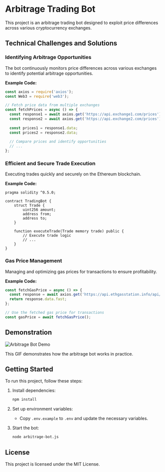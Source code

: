
# Arbitrage Trading Bot

This project is an arbitrage trading bot designed to exploit price differences across various cryptocurrency exchanges.

## Technical Challenges and Solutions

### Identifying Arbitrage Opportunities
The bot continuously monitors price differences across various exchanges to identify potential arbitrage opportunities.

**Example Code:**
```javascript
const axios = require('axios');
const Web3 = require('web3');

// Fetch price data from multiple exchanges
const fetchPrices = async () => {
  const response1 = await axios.get('https://api.exchange1.com/prices');
  const response2 = await axios.get('https://api.exchange2.com/prices');
  
  const prices1 = response1.data;
  const prices2 = response2.data;
  
  // Compare prices and identify opportunities
  // ...
};
```

### Efficient and Secure Trade Execution
Executing trades quickly and securely on the Ethereum blockchain.

**Example Code:**
```solidity
pragma solidity ^0.5.0;

contract TradingBot {
    struct Trade {
        uint256 amount;
        address from;
        address to;
    }

    function executeTrade(Trade memory trade) public {
        // Execute trade logic
        // ...
    }
}
```

### Gas Price Management
Managing and optimizing gas prices for transactions to ensure profitability.

**Example Code:**
```javascript
const fetchGasPrice = async () => {
  const response = await axios.get('https://api.ethgasstation.info/api/ethgasAPI.json');
  return response.data.fast;
};

// Use the fetched gas price for transactions
const gasPrice = await fetchGasPrice();
```

## Demonstration

![Arbitrage Bot Demo](yk0pt9jw21kfmcydtj9n-ezgif.com-cut.gif)

This GIF demonstrates how the arbitrage bot works in practice.

## Getting Started

To run this project, follow these steps:

1. Install dependencies:
    ```bash
    npm install
    ```

2. Set up environment variables:
    - Copy `.env.example` to `.env` and update the necessary variables.

3. Start the bot:
    ```bash
    node arbitrage-bot.js
    ```

## License

This project is licensed under the MIT License.
